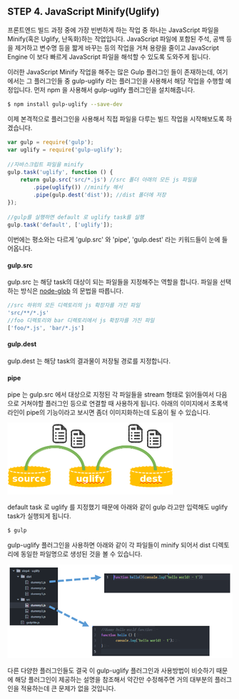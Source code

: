 ## STEP 4. JavaScript Minify(Uglify)

프론트엔드 빌드 과정 중에 가장 빈번하게 하는 작업 중 하나는 JavaScript 파일을 Minify(혹은 Uglify, 난독화)하는 작업입니다.
JavaScript 파일에 포함된 주석, 공백 등을 제거하고 변수명 등을 짧게 바꾸는 등의 작업을 거쳐 용량을 줄이고 JavaScript Engine 이 보다 빠르게 JavaScript 파일을 해석할 수 있도록 도와주게 됩니다.

이러한 JavaScript Minify 작업을 해주는 많은 Gulp 플러그인 들이 존재하는데, 여기에서는 그 플러그인들 중 gulp-uglify 라는 플러그인을 사용해서 해당 작업을 수행할 예정입니다.
먼저 npm 을 사용해서 gulp-uglify 플러그인을 설치해줍니다.

```bash
$ npm install gulp-uglify --save-dev
```

이제 본격적으로 플러그인을 사용해서 직접 파일을 다루는 빌드 작업을 시작해보도록 하겠습니다.


```javascript
var gulp = require('gulp');
var uglify = require('gulp-uglify');

//자바스크립트 파일을 minify
gulp.task('uglify', function () {
	return gulp.src('src/*.js') //src 폴더 아래의 모든 js 파일을
		.pipe(uglify()) //minify 해서
		.pipe(gulp.dest('dist')); //dist 폴더에 저장
});

//gulp를 실행하면 default 로 uglify task를 실행
gulp.task('default', ['uglify']);
```

이번에는 평소와는 다르게 'gulp.src' 와 'pipe', 'gulp.dest' 라는 키워드들이 눈에 들어옵니다.


#### gulp.src
gulp.src 는 해당 task의 대상이 되는 파일들을 지정해주는 역할을 합니다.
파일을 선택하는 방식은 [node-glob](https://github.com/isaacs/node-glob/) 의 문법을 따릅니다.

```javascript
//src 하위의 모든 디렉토리의 js 확장자를 가진 파일
'src/**/*.js'
//foo 디렉토리와 bar 디렉토리에서 js 확장자를 가진 파일
['foo/*.js', 'bar/*.js']
```


#### gulp.dest
gulp.dest 는 해당 task의 결과물이 저장될 경로를 지정합니다.


#### pipe
pipe 는 gulp.src 에서 대상으로 지정된 각 파일들을 stream 형태로 읽어들여서 다음으로 거쳐야할 플러그인 등으로 연결할 때 사용하게 됩니다. 아래의 이미지에서 초록색 라인이 pipe의 기능이라고 보시면 좀더 이미지화하는데 도움이 될 수 있습니다.

![src, dest, pipe의 기능](./step4_pipe.png)


default task 로 uglify 를 지정했기 때문에 아래와 같이 gulp 라고만 입력해도 uglify task가 실행되게 됩니다.

```bash
$ gulp
```

gulp-uglify 플러그인을 사용하면 아래와 같이 각 파일들이 minify 되어서 dist 디렉토리에 동일한 파일명으로 생성된 것을 볼 수 있습니다.

![hello task 실행 결과](./step4.png)

다른 다양한 플러그인들도 결국 이 gulp-uglify 플러그인과 사용방법이 비슷하기 때문에 해당 플러그인이 제공하는 설명을 참조해서 약간만 수정해주면 거의 대부분의 플러그인을 적용하는데 큰 문제가 없을 것입니다.
